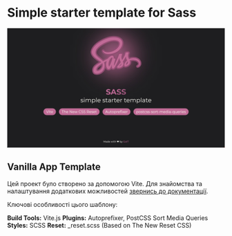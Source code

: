 # Simple starter template for Sass

![screenshot](./demo/main-page.jpg)

## Vanilla App Template

Цей проект було створено за допомогою Vite. Для знайомства та налаштування
додаткових можливостей [звернись до документації](https://vitejs.dev/).

Ключові особливості цього шаблону:

**Build Tools:** Vite.js
**Plugins:** Autoprefixer, PostCSS Sort Media Queries
**Styles:** SCSS
**Reset:** \_reset.scss (Based on The New Reset CSS)

